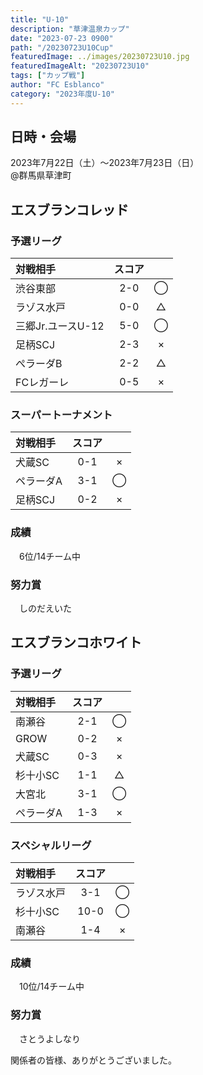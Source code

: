 ```yaml
---
title: "U-10"
description: "草津温泉カップ"
date: "2023-07-23 0900"
path: "/20230723U10Cup"
featuredImage: ../images/20230723U10.jpg
featuredImageAlt: "20230723U10"
tags: ["カップ戦"]
author: "FC Esblanco"
category: "2023年度U-10"
---
```


## 日時・会場

2023年7月22日（土）〜2023年7月23日（日）<br>
@群馬県草津町

## エスブランコレッド

### 予選リーグ

| 対戦相手| スコア |   |
|:----|:------:|:-:|
|渋谷東部|2-0|◯|
|ラゾス水戸|0-0|△|
|三郷Jr.ユースU-12|5-0|◯|
|足柄SCJ|2-3|×|
|ぺラーダB|2-2|△|
|FCレガーレ|0-5|×|

### スーパートーナメント

| 対戦相手| スコア |   |
|:----|:------:|:-:|
|犬蔵SC |0-1|×|
|ペラーダA  |3-1|◯|
|足柄SCJ   |0-2|×|

### 成績
　6位/14チーム中

### 努力賞
　しのだえいた

## エスブランコホワイト

### 予選リーグ

| 対戦相手| スコア |   |
|:----|:------:|:-:|
|南瀬谷|2-1|◯|
|GROW|0-2|×|
|犬蔵SC|0-3|×|
|杉十小SC|1-1|△|
|大宮北|3-1|◯|
|ペラーダA|1-3|×|

### スペシャルリーグ

| 対戦相手| スコア |   |
|:----|:------:|:-:|
|ラゾス水戸 |3-1|◯|
|杉十小SC  |10-0|◯|
|南瀬谷    |1-4|×|

### 成績
　10位/14チーム中

### 努力賞
　さとうよしなり


関係者の皆様、ありがとうございました。